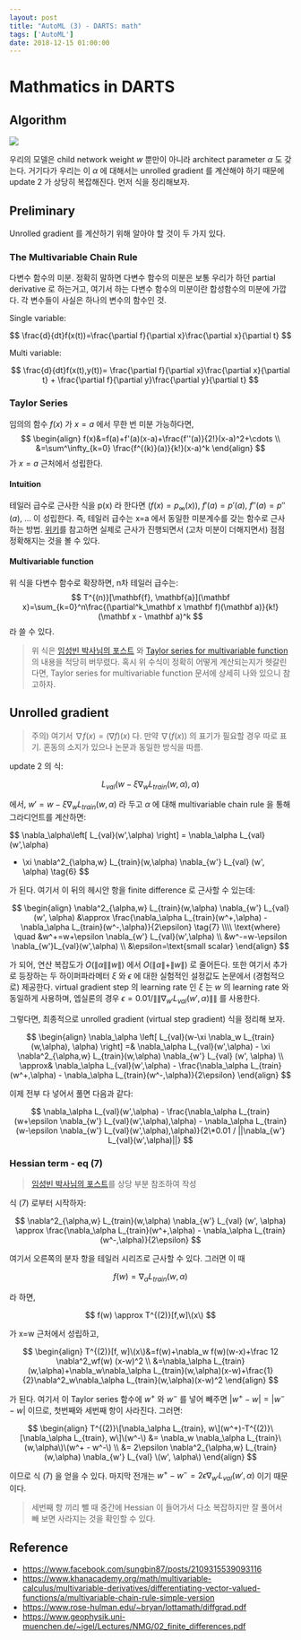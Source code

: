 ```yaml
---
layout: post
title: "AutoML (3) - DARTS: math"
tags: ['AutoML']
date: 2018-12-15 01:00:00
---
```


# Mathmatics in DARTS

## Algorithm

<img src="{{site.url}}/assets/nas/2-darts-algo.png">

우리의 모델은 child network weight $w$ 뿐만이 아니라 architect parameter $\alpha$ 도 갖는다. 거기다가 우리는 이 $\alpha$ 에 대해서는 unrolled gradient 를 계산해야 하기 때문에 update 2 가 상당히 복잡해진다. 먼저 식을 정리해보자.

## Preliminary

Unrolled gradient 를 계산하기 위해 알아야 할 것이 두 가지 있다.

### The Multivariable Chain Rule

다변수 함수의 미분. 정확히 말하면 다변수 함수의 미분은 보통 우리가 하던 partial derivative 로 하는거고, 여기서 하는 다변수 함수의 미분이란 합성함수의 미분에 가깝다. 각 변수들이 사실은 하나의 변수의 함수인 것.

Single variable:

$$
\frac{d}{dt}f(x(t))=\frac{\partial f}{\partial x}\frac{\partial x}{\partial t}
$$

Multi variable:

$$
\frac{d}{dt}f(x(t),y(t))=
\frac{\partial f}{\partial x}\frac{\partial x}{\partial t} + 
\frac{\partial f}{\partial y}\frac{\partial y}{\partial t}
$$

### Taylor Series

임의의 함수 $f(x)$ 가 $x=a$ 에서 무한 번 미분 가능하다면,
$$
\begin{align}
f(x)&=f(a)+f'(a)(x-a)+\frac{f''(a)}{2!}(x-a)^2+\cdots \\
&=\sum^\infty_{k=0} \frac{f^{(k)}(a)}{k!}(x-a)^k
\end{align}
$$
가 $x=a$ 근처에서 성립한다.

#### Intuition

테일러 급수로 근사한 식을 p(x) 라 한다면 ($f(x)=p_\infty(x)$), $f'(a)=p'(a)$, $f''(a)=p''(a)$, ... 이 성립한다. 즉, 테일러 급수는 x=a 에서 동일한 미분계수를 갖는 함수로 근사하는 방법. [위키](https://en.wikipedia.org/wiki/Taylor_series)를 참고하면 실제로 근사가 진행되면서 (고차 미분이 더해지면서) 점점 정확해지는 것을 볼 수 있다.

#### Multivariable function

위 식을 다변수 함수로 확장하면, n차 테일러 급수는:
$$
T^{(n)}[\mathbf{f}, \mathbf{a}](\mathbf x)=\sum_{k=0}^n\frac{(\partial^k_\mathbf x \mathbf f)(\mathbf a)}{k!}(\mathbf x - \mathbf a)^k
$$
라 쓸 수 있다. 

> 위 식은 [임성빈 박사님의 포스트](https://www.facebook.com/sungbin87/posts/2109315539093116) 와 [Taylor series for multivariable function](https://www.researchgate.net/publication/286625914_Taylor_Series_For_Multi-Variable_Functions) 의 내용을 적당히 버무렸다. 혹시 위 수식이 정확히 어떻게 계산되는지가 헷갈린다면, Taylor series for multivariable function 문서에 상세히 나와 있으니 참고하자.

## Unrolled gradient

> 주의) 여기서 $\nabla f(x) = (\nabla f)(x)$ 다. 만약 $\nabla (f(x))$ 의 표기가 필요할 경우 따로 표기. 혼동의 소지가 있으나 논문과 동일한 방식을 따름.

update 2 의 식:

$$
L_{val}(w-\xi \nabla_w L_{train}(w,\alpha), \alpha)
$$

에서, $w'= w-\xi \nabla_w L_{train}(w,\alpha)$ 라 두고 $\alpha$ 에 대해 multivariable chain rule 을 통해 그라디언트를 계산하면:

$$
\nabla_\alpha\left[ L_{val}(w',\alpha) \right] =
\nabla_\alpha L_{val}(w',\alpha) 
- \xi \nabla^2_{\alpha,w} L_{train}(w,\alpha) \nabla_{w'} L_{val} (w', \alpha)
\tag{6}
$$

가 된다. 여기서 이 뒤의 헤시안 항을 finite difference 로 근사할 수 있는데:

$$
\begin{align}
\nabla^2_{\alpha,w} L_{train}(w,\alpha) \nabla_{w'} L_{val} (w', \alpha) &\approx \frac{\nabla_\alpha L_{train}(w^+,\alpha) - \nabla_\alpha L_{train}(w^-,\alpha)}{2\epsilon} \tag{7} \\\\
\text{where} \quad
&w^+=w+\epsilon \nabla_{w'} L_{val}(w',\alpha) \\
&w^-=w-\epsilon \nabla_{w'}L_{val}(w',\alpha) \\
&\epsilon=\text{small scalar}
\end{align}
$$

가 되어, 연산 복잡도가 $O(\|\alpha\|\|w\|)$ 에서 $O(\|\alpha\|+\|w\|)$ 로 줄어든다. 또한 여기서 추가로 등장하는 두 하이퍼파라메터 $\xi$ 와 $\epsilon$ 에 대한 실험적인 설정값도 논문에서 (경험적으로) 제공한다. virtual gradient step 의 learning rate 인 $\xi$ 는 $w$ 의 learning rate 와 동일하게 사용하며, 엡실론의 경우 $\epsilon=0.01 / \|\|\nabla_{w'} L_{val}(w',\alpha)\|\|$ 를 사용한다. 

그렇다면, 최종적으로 unrolled gradient (virtual step gradient) 식을 정리해 보자.

$$
\begin{align}
\nabla_\alpha \left[ L_{val}(w-\xi \nabla_w L_{train}(w,\alpha), \alpha) \right] =& \nabla_\alpha L_{val}(w',\alpha) - \xi \nabla^2_{\alpha,w} L_{train}(w,\alpha) \nabla_{w'} L_{val} (w', \alpha) \\
\approx& \nabla_\alpha L_{val}(w',\alpha) - \frac{\nabla_\alpha L_{train}(w^+,\alpha) - \nabla_\alpha L_{train}(w^-,\alpha)}{2\epsilon}
\end{align}
$$

이제 전부 다 넣어서 풀면 다음과 같다:

$$
\nabla_\alpha L_{val}(w',\alpha) - \frac{\nabla_\alpha L_{train}(w+\epsilon \nabla_{w'} L_{val}(w',\alpha),\alpha) - \nabla_\alpha L_{train}(w-\epsilon \nabla_{w'} L_{val}(w',\alpha),\alpha)}{2\*0.01 / ||\nabla_{w'} L_{val}(w',\alpha)||}
$$

### Hessian term - eq (7)

> [임성빈 박사님의 포스트](https://www.facebook.com/sungbin87/posts/2109315539093116)를 상당 부분 참조하여 작성

식 (7) 로부터 시작하자:

$$
\nabla^2_{\alpha,w} L_{train}(w,\alpha) \nabla_{w'} L_{val} (w', \alpha) \approx \frac{\nabla_\alpha L_{train}(w^+,\alpha) - \nabla_\alpha L_{train}(w^-,\alpha)}{2\epsilon}
$$

여기서 오른쪽의 분자 항을 테일러 시리즈로 근사할 수 있다. 그러면 이 때

$$
f(w)= \nabla_\alpha L_{train}(w,\alpha)
$$

라 하면,

$$
f(w) \approx T^{(2)}[f,w]\(x\)
$$

가 x=w 근처에서 성립하고,

$$
\begin{align}
T^{(2)}[f, w]\(x\)&=f(w)+\nabla_w f(w)(w-x)+\frac 12 \nabla^2_wf(w) (x-w)^2 \\
&=\nabla_\alpha L_{train}(w,\alpha)+\nabla_w\nabla_\alpha L_{train}(w,\alpha)(x-w)+\frac{1}{2}\nabla^2_w\nabla_\alpha L_{train}(w,\alpha)(x-w)^2
\end{align}
$$

가 된다. 여기서 이 Taylor series 함수에 $w^+$ 와 $w^-$ 를 넣어 빼주면 $|w^+-w|=|w^- -w|$ 이므로, 첫번째와 세번째 항이 사라진다. 그러면:

$$
\begin{align}
T^{(2)}\[\nabla_\alpha L_{train}, w\](w^+)-T^{(2)}\[\nabla_\alpha L_{train}, w\]\(w^-\) 
&= \nabla_w \nabla_\alpha L_{train}\(w,\alpha\)\(w^+ - w^-\) \\
&= 2\epsilon \nabla^2_{\alpha,w} L_{train}(w,\alpha) \nabla_{w'} L_{val} \(w', \alpha\)
\end{align}
$$

이므로 식 (7) 을 얻을 수 있다. 마지막 전개는 $w^+ - w^- = 2\epsilon \nabla_{w'} L_{val}(w',\alpha)$ 이기 때문이다.

> 세번째 항 끼리 뺄 때 중간에 Hessian 이 들어가서 다소 복잡하지만 잘 풀어서 빼 보면 사라지는 것을 확인할 수 있다.

## Reference

- https://www.facebook.com/sungbin87/posts/2109315539093116
- https://www.khanacademy.org/math/multivariable-calculus/multivariable-derivatives/differentiating-vector-valued-functions/a/multivariable-chain-rule-simple-version
- https://www.rose-hulman.edu/~bryan/lottamath/diffgrad.pdf
- https://www.geophysik.uni-muenchen.de/~igel/Lectures/NMG/02_finite_differences.pdf
